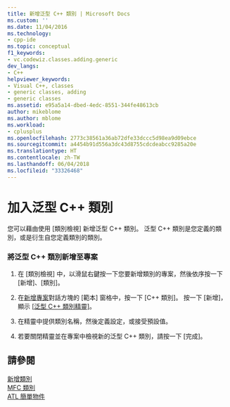 ```yaml
---
title: 新增泛型 C++ 類別 | Microsoft Docs
ms.custom: ''
ms.date: 11/04/2016
ms.technology:
- cpp-ide
ms.topic: conceptual
f1_keywords:
- vc.codewiz.classes.adding.generic
dev_langs:
- C++
helpviewer_keywords:
- Visual C++, classes
- generic classes, adding
- generic classes
ms.assetid: e95a5a14-dbed-4edc-8551-344fe48613cb
author: mikeblome
ms.author: mblome
ms.workload:
- cplusplus
ms.openlocfilehash: 2773c38561a36ab72dfe33dccc5d98ea9d09ebce
ms.sourcegitcommit: a4454b91d556a3dc43d8755cdcdeabcc9285a20e
ms.translationtype: HT
ms.contentlocale: zh-TW
ms.lasthandoff: 06/04/2018
ms.locfileid: "33326468"
---
```

# <a name="adding-a-generic-c-class"></a>加入泛型 C++ 類別
您可以藉由使用 [類別檢視] 新增泛型 C++ 類別。 泛型 C++ 類別是您定義的類別，或是衍生自您定義類別的類別。  
  
### <a name="to-add-a-generic-c-class-to-a-project"></a>將泛型 C++ 類別新增至專案  
  
1.  在 [類別檢視] 中，以滑鼠右鍵按一下您要新增類別的專案，然後依序按一下 [新增]、[類別]。  
  
2.  在[新增專案](../ide/add-class-dialog-box.md)對話方塊的 [範本] 窗格中，按一下 [C++ 類別]。 按一下 [新增]，顯示 [[泛型 C++ 類別精靈]](../ide/generic-cpp-class-wizard.md)。  
  
3.  在精靈中提供類別名稱，然後定義設定，或接受預設值。  
  
4.  若要關閉精靈並在專案中檢視新的泛型 C++ 類別，請按一下 [完成]。  
  
## <a name="see-also"></a>請參閱  
 [新增類別](../ide/adding-a-class-visual-cpp.md)   
 [MFC 類別](../mfc/reference/adding-an-mfc-class.md)   
 [ATL 簡單物件](../atl/reference/adding-an-atl-simple-object.md)